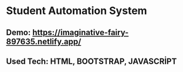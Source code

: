 # Student Automation System
## Demo: https://imaginative-fairy-897635.netlify.app/
## Used Tech: HTML, BOOTSTRAP, JAVASCRİPT

